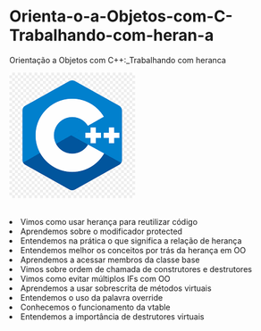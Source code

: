 # Orienta-o-a-Objetos-com-C-Trabalhando-com-heran-a
Orientação a Objetos com C++:_Trabalhando com heranca

<img src="https://github.com/marcospatton/C_plus_plus_Introducao_-a_-linguagem_e_STL/blob/main/c.png"></a>
<br><br>

<li>Vimos como usar herança para reutilizar código
<li>Aprendemos sobre o modificador protected
<li>Entendemos na prática o que significa a relação de herança
<li>Entendemos melhor os conceitos por trás da herança em OO
<li>Aprendemos a acessar membros da classe base
<li>Vimos sobre ordem de chamada de construtores e destrutores
<li>Vimos como evitar múltiplos IFs com OO
<li>Aprendemos a usar sobrescrita de métodos virtuais
<li>Entendemos o uso da palavra override
<li>Conhecemos o funcionamento da vtable
<li>Entendemos a importância de destrutores virtuais
